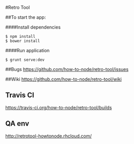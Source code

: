 #Retro Tool

##To start the app:

####Install dependencies
```
$ npm install
$ bower install
```

####Run application
```
$ grunt serve:dev
```

##Bugs
https://github.com/how-to-node/retro-tool/issues

##Wiki
https://github.com/how-to-node/retro-tool/wiki

## Travis CI
https://travis-ci.org/how-to-node/retro-tool/builds

## QA env
http://retrotool-howtonode.rhcloud.com/
